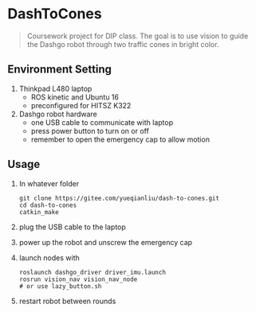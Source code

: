 # DashToCones

> Coursework project for DIP class. The goal is to use vision to guide the Dashgo robot through two traffic cones in bright color.

## Environment Setting

1. Thinkpad L480 laptop
    * ROS kinetic and Ubuntu 16
    * preconfigured for HITSZ K322
2. Dashgo robot hardware
    * one USB cable to communicate with laptop
    * press power button to turn on or off
    * remember to open the emergency cap to allow motion

## Usage

1. In whatever folder

   ```
   git clone https://gitee.com/yueqianliu/dash-to-cones.git
   cd dash-to-cones
   catkin_make
   ```

2. plug the USB cable to the laptop

3. power up the robot and unscrew the emergency cap

4. launch nodes with

   ```
   roslaunch dashgo_driver driver_imu.launch
   rosrun vision_nav vision_nav_node
   # or use lazy_button.sh
   ```
5. restart robot between rounds

   